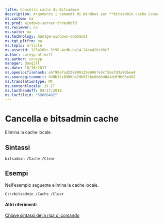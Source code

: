 ```yaml
---
title: Cancella cache di Bitsadmin
description: Argomento i comandi di Windows per **bitsadmin cache Cancella** -Elimina la cache locale.
ms.custom: na
ms.prod: windows-server-threshold
ms.reviewer: na
ms.suite: na
ms.technology: manage-windows-commands
ms.tgt_pltfrm: na
ms.topic: article
ms.assetid: 125426bc-5f90-4cdb-ba14-24be428c66c7
author: coreyp-at-msft
ms.author: coreyp
manager: dongill
ms.date: 10/16/2017
ms.openlocfilehash: ebf99efad228899129e696fe9cf56ef03a80bee4
ms.sourcegitcommit: 0d0b32c8986ba7db9536e0b8648d4ddf9b03e452
ms.translationtype: MT
ms.contentlocale: it-IT
ms.lasthandoff: 04/17/2019
ms.locfileid: "59868482"
---
```

# <a name="bitsadmin-cache-and-clear"></a>Cancella e bitsadmin cache



Elimina la cache locale.

## <a name="syntax"></a>Sintassi

```
bitsadmin /Cache /Clear 
```

## <a name="BKMK_examples"></a>Esempi

Nell'esempio seguente elimina la cache locale.
```
C:\>bitsadmin /Cache /Clear 
```

#### <a name="additional-references"></a>Altri riferimenti

[Chiave sintassi della riga di comando](command-line-syntax-key.md)